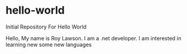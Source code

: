 # hello-world
Initial Repository For Hello World

Hello,
My name is Roy Lawson. I am a .net developer. I am interested in learning new some new languages
